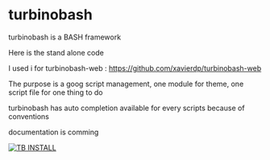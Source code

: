 # turbinobash

turbinobash is a BASH framework

Here is the stand alone code

I used i for turbinobash-web : https://github.com/xavierdp/turbinobash-web

The purpose is a goog script management, one module for theme, one script file for one thing to do

turbinobash has auto completion available for every scripts because of conventions

documentation is comming

[![TB INSTALL](https://img.youtube.com/vi/q5GtW2aS7Uc/1.jpg)](https://www.youtube.com/watch?v=q5GtW2aS7Uc)
